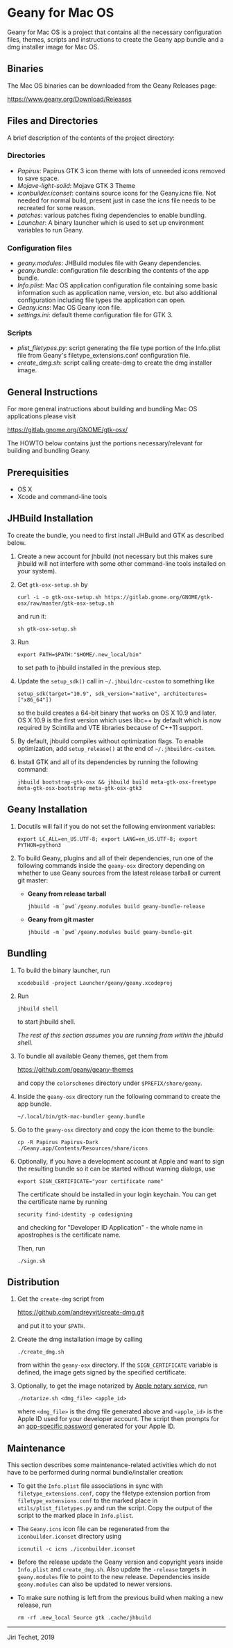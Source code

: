 Geany for Mac OS
================
Geany for Mac OS is a project that contains all the necessary configuration
files, themes, scripts and instructions to create the Geany app bundle and 
a dmg installer image for Mac OS.

Binaries
--------
The Mac OS binaries can be downloaded from the Geany Releases page:

<https://www.geany.org/Download/Releases>

Files and Directories
---------------------
A brief description of the contents of the project directory:

### Directories
*	*Papirus*: Papirus GTK 3 icon theme with lots of unneeded icons
	removed to save space.
*	*Mojave-light-solid*: Mojave GTK 3 Theme
*	*iconbuilder.iconset*: contains source icons for the Geany.icns
	file. Not needed for normal build, present just in case the icns file
	needs to be recreated for some reason.
*	*patches*: various patches fixing dependencies to enable bundling.
*	*Launcher*: A binary launcher which is used to set up environment
	variables to run Geany.

### Configuration files
*	*geany.modules*: JHBuild modules file with Geany dependencies.
*	*geany.bundle*: configuration file describing the contents of the app bundle.
*	*Info.plist*: Mac OS application configuration file containing some basic
	information such as application name, version, etc. but also additional
	configuration including file types the application can open.
*	*Geany.icns*: Mac OS Geany icon file.
*	*settings.ini*: default theme configuration file for GTK 3. 

### Scripts
*	*plist_filetypes.py*: script generating the file type portion of the
	Info.plist file from Geany's filetype_extensions.conf configuration
	file.
*	*create_dmg.sh*: script calling create-dmg to create the dmg installer
	image. 

General Instructions
--------------------
For more general instructions about building and bundling Mac OS applications
please visit

<https://gitlab.gnome.org/GNOME/gtk-osx/>

The HOWTO below contains just the portions necessary/relevant for
building and bundling Geany.

Prerequisities
--------------
*	OS X
*	Xcode and command-line tools

JHBuild Installation
--------------------
To create the bundle, you need to first install JHBuild and GTK as described below.

1.	Create a new account for jhbuild (not necessary but this makes sure
	jhbuild will not interfere with some other command-line tools installed
	on your system).

2.	Get `gtk-osx-setup.sh` by

	```
	curl -L -o gtk-osx-setup.sh https://gitlab.gnome.org/GNOME/gtk-osx/raw/master/gtk-osx-setup.sh
	```
	
	and run it:
	
	```
	sh gtk-osx-setup.sh
	```

3.	Run

	```
	export PATH=$PATH:"$HOME/.new_local/bin"
	```

	to set path to jhbuild installed in the previous step.

4.	Update the `setup_sdk()` call in `~/.jhbuildrc-custom` to something like

	```
	setup_sdk(target="10.9", sdk_version="native", architectures=["x86_64"])
	```

	so the build creates a 64-bit binary that works on OS X 10.9 and later.
	OS X 10.9 is the first version which uses libc++ by default which is
	now required by Scintilla and VTE libraries because of C++11 support.

5.	By default, jhbuild compiles without optimization flags. To enable
	optimization, add `setup_release()` at the end of `~/.jhbuildrc-custom`.

6.	Install GTK and all of its dependencies by running the following
	command:
	```
	jhbuild bootstrap-gtk-osx && jhbuild build meta-gtk-osx-freetype meta-gtk-osx-bootstrap meta-gtk-osx-gtk3
	```

Geany Installation
------------------
1.	Docutils will fail if you do not set the following environment variables:
	```
	export LC_ALL=en_US.UTF-8; export LANG=en_US.UTF-8; export PYTHON=python3
	```

2.	To build Geany, plugins and all of their dependencies, run one of
	the following commands inside the `geany-osx` directory  depending on
	whether to use Geany sources from the latest release tarball or current
	git master:
	* **Geany from release tarball**
		```
		jhbuild -m `pwd`/geany.modules build geany-bundle-release
		```
	* **Geany from git master**
		```
		jhbuild -m `pwd`/geany.modules build geany-bundle-git
		```

Bundling
--------
1.  To build the binary launcher, run
	```
	xcodebuild -project Launcher/geany/geany.xcodeproj
	```
2.	Run

	```
	jhbuild shell
	```
	to start jhbuild shell. 

	*The rest of this section assumes you are running from within the jhbuild shell.*

3.	To bundle all available Geany themes, get them from

	<https://github.com/geany/geany-themes>

	and copy the `colorschemes` directory under `$PREFIX/share/geany`.

4.	Inside the `geany-osx` directory run the following command to create
	the app bundle.
	```
	~/.local/bin/gtk-mac-bundler geany.bundle
	```

5.	Go to the `geany-osx` directory and copy the icon theme to the bundle:
	```
	cp -R Papirus Papirus-Dark ./Geany.app/Contents/Resources/share/icons
	```

6.	Optionally, if you have a development account at Apple and want to sign the
	resulting bundle so it can be started without warning dialogs, use

	```
	export SIGN_CERTIFICATE="your certificate name"
	```

	The certificate should be installed in your login keychain. You can get the
	certificate name by running 
	```
	security find-identity -p codesigning
	```
	and checking for "Developer ID Application" - the whole name in apostrophes is
	the certificate name.

	Then, run

	```
	./sign.sh
	```


Distribution
------------
1.	Get the `create-dmg` script from

	<https://github.com/andreyvit/create-dmg.git>

	and put it to your `$PATH`.

2.	Create the dmg installation image by calling
	
	```
	./create_dmg.sh
	```

	from within the `geany-osx` directory. If the `SIGN_CERTIFICATE` variable is
	defined, the image gets signed by the specified certificate.

3.	Optionally, to get the image notarized by
	[Apple notary service](https://developer.apple.com/documentation/security/notarizing_your_app_before_distribution),
	run
	```
	./notarize.sh <dmg_file> <apple_id>
	```
	where `<dmg_file>` is the dmg file generated above and `<apple_id>`
	is the Apple ID used for your developer account. The script then
	prompts for an [app-specific password](https://support.apple.com/en-us/HT204397)
	generated for your Apple ID.

Maintenance
-----------
This section describes some maintenance-related activities which do not
have to be performed during normal bundle/installer creation:

*	To get the `Info.plist` file associations in sync with 
	`filetype_extensions.conf`, copy the filetype extension portion from
	`filetype_extensions.conf` to the marked place in `utils/plist_filetypes.py`
	and run the script. Copy the output of the script to the marked
	place in `Info.plist`.

*	The `Geany.icns` icon file can be regenerated from the `iconbuilder.iconset`
	directory using

	```
	iconutil -c icns ./iconbuilder.iconset
	```

*	Before the release update the Geany version and copyright years inside
	`Info.plist` and `create_dmg.sh`. Also update the `-release` targets in
	`geany.modules` file to point to the new release. Dependencies inside
	`geany.modules` can also be updated to newer versions.
	
*	To make sure nothing is left from the previous build when making a
	new release, run

	```
	rm -rf .new_local Source gtk .cache/jhbuild
	```

---

Jiri Techet, 2019
